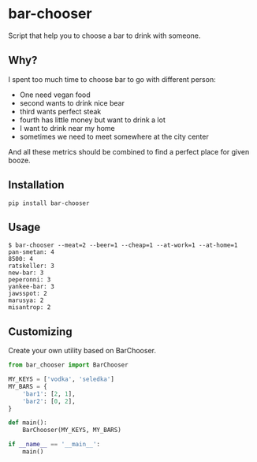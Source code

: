 # bar-chooser

Script that help you to choose a bar to drink with someone.

## Why?

I spent too much time to choose bar to go with different person:

- One need vegan food
- second wants to drink nice bear
- third wants perfect steak
- fourth has little money but want to drink a lot
- I want to drink near my home
- sometimes we need to meet somewhere at the city center

And all these metrics should be combined to find a perfect place for given booze.

## Installation

``` shell
pip install bar-chooser
```


## Usage

``` shell
$ bar-chooser --meat=2 --beer=1 --cheap=1 --at-work=1 --at-home=1
pan-smetan: 4
8500: 4
ratskeller: 3
new-bar: 3
peperonni: 3
yankee-bar: 3
jawsspot: 2
marusya: 2
misantrop: 2
```

## Customizing

Create your own utility based on BarChooser.

``` python
from bar_chooser import BarChooser

MY_KEYS = ['vodka', 'seledka']
MY_BARS = {
    'bar1': [2, 1],
    'bar2': [0, 2],
}

def main():
    BarChooser(MY_KEYS, MY_BARS)

if __name__ == '__main__':
    main()
```
